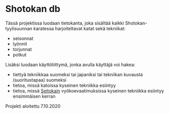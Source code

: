 # Shotokan db

Tässä projektissa luodaan tietokanta, joka sisältää kaikki Shotokan-tyylisuunnan karatessa harjoiteltavat katat sekä tekniikat:

- seisonnat
- lyönnit
- torjunnat
- potkut

Lisäksi luodaan käyttöliittymä, jonka avulla käyttäjä voi hakea:

- tiettyä tekniikkaa suomeksi tai japaniksi tai tekniikan kuvausta (suoritustapaa) suomeksi
- tietoa, missä katoissa kyseinen tekniikka esiintyy
- tietoa, missä [Seitokain](http://seitokai.eu/) vyökoevaatimuksissa kyseinen tekniikka esiintyy ensimmäisen kerran

Projekti aloitettu 7.10.2020
